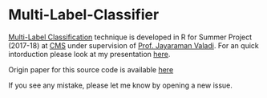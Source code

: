 # Multi-Label-Classifier
[Multi-Label Classification](https://en.wikipedia.org/wiki/Multi-label_classification) technique is developed in R for Summer Project
(2017-18) at [CMS](http://cms.unipune.ac.in) under supervision of [Prof. Jayaraman Valadi](https://scholar.google.co.in/citations?user=GRv1gLQAAAAJ&hl=en). For an quick intorduction please look at my presentation [here](https://github.com/anandi1989/Multi-Label-Classifier/blob/master/Introduction%20to%20Multi-Label%20Classification.pdf).

Origin paper for this source code is available [here](https://pdfs.semanticscholar.org/97b3/a052f93ad52a2c6e46be89c5e134c4ec6bf8.pdf)

If you see any mistake, please let me know by opening a new issue.


